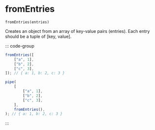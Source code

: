 # fromEntries

`fromEntries(entries)`

Creates an object from an array of key-value pairs (entries). Each entry should be a tuple of [key, value].

::: code-group

```ts [data-first]
fromEntries([
    ["a", 1],
    ["b", 2],
    ["c", 3],
]); // { a: 1, b: 2, c: 3 }
```

```ts [data-last]
pipe(
    [
        ["a", 1],
        ["b", 2],
        ["c", 3],
    ],
    fromEntries(),
); // { a: 1, b: 2, c: 3 }
```

:::
